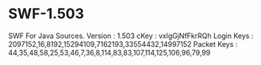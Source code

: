 # SWF-1.503
SWF For Java Sources.
Version : 1.503
cKey : vxlgGjNfFkrRQh
Login Keys : 2097152,16,8192,15294109,7162193,33554432,14997152
Packet Keys : 44,35,48,58,25,53,46,7,36,8,114,83,83,107,114,125,106,96,79,99
